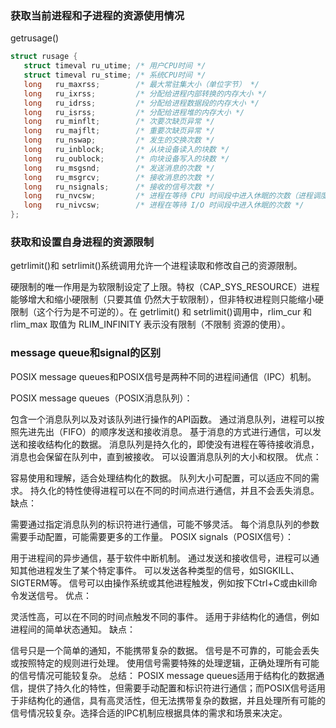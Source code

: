 ### 获取当前进程和子进程的资源使用情况
getrusage()
```C++
struct rusage {
   struct timeval ru_utime; /* 用户CPU时间 */
   struct timeval ru_stime; /* 系统CPU时间 */
   long   ru_maxrss;        /* 最大常驻集大小（单位字节） */
   long   ru_ixrss;         /* 分配给进程内部转换的内存大小 */
   long   ru_idrss;         /* 分配给进程数据段的内存大小 */
   long   ru_isrss;         /* 分配给进程堆的内存大小 */
   long   ru_minflt;        /* 次要次缺页异常 */
   long   ru_majflt;        /* 重要次缺页异常 */
   long   ru_nswap;         /* 发生的交换次数 */
   long   ru_inblock;       /* 从块设备读入的块数 */
   long   ru_oublock;       /* 向块设备写入的块数 */
   long   ru_msgsnd;        /* 发送消息的次数 */
   long   ru_msgrcv;        /* 接收消息的次数 */
   long   ru_nsignals;      /* 接收的信号次数 */
   long   ru_nvcsw;         /* 进程在等待 CPU 时间段中进入休眠的次数（进程调度） */
   long   ru_nivcsw;        /* 进程在等待 I/O 时间段中进入休眠的次数 */
};
```

### 获取和设置自身进程的资源限制
getrlimit()和 setrlimit()系统调用允许一个进程读取和修改自己的资源限制。

硬限制的唯一作用是为软限制设定了上限。特权（CAP_SYS_RESOURCE）进程能够增大和缩小硬限制（只要其值
仍然大于软限制），但非特权进程则只能缩小硬限制（这个行为是不可逆的）。在 getrlimit()
和 setrlimit()调用中，rlim_cur 和 rlim_max 取值为 RLIM_INFINITY 表示没有限制（不限制
资源的使用）。

### message queue和signal的区别
POSIX message queues和POSIX信号是两种不同的进程间通信（IPC）机制。

POSIX message queues（POSIX消息队列）：

包含一个消息队列以及对该队列进行操作的API函数。
通过消息队列，进程可以按照先进先出（FIFO）的顺序发送和接收消息。
基于消息的方式进行通信，可以发送和接收结构化的数据。
消息队列是持久化的，即使没有进程在等待接收消息，消息也会保留在队列中，直到被接收。
可以设置消息队列的大小和权限。
优点：

容易使用和理解，适合处理结构化的数据。
队列大小可配置，可以适应不同的需求。
持久化的特性使得进程可以在不同的时间点进行通信，并且不会丢失消息。
缺点：

需要通过指定消息队列的标识符进行通信，可能不够灵活。
每个消息队列的参数需要手动配置，可能需要更多的工作量。
POSIX signals（POSIX信号）：

用于进程间的异步通信，基于软件中断机制。
通过发送和接收信号，进程可以通知其他进程发生了某个特定事件。
可以发送各种类型的信号，如SIGKILL、SIGTERM等。
信号可以由操作系统或其他进程触发，例如按下Ctrl+C或由kill命令发送信号。
优点：

灵活性高，可以在不同的时间点触发不同的事件。
适用于非结构化的通信，例如进程间的简单状态通知。
缺点：

信号只是一个简单的通知，不能携带复杂的数据。
信号是不可靠的，可能会丢失或按照特定的规则进行处理。
使用信号需要特殊的处理逻辑，正确处理所有可能的信号情况可能较复杂。
总结： POSIX message queues适用于结构化的数据通信，提供了持久化的特性，但需要手动配置和标识符进行通信；而POSIX信号适用于非结构化的通信，具有高灵活性，但无法携带复杂的数据，并且处理所有可能的信号情况较复杂。选择合适的IPC机制应根据具体的需求和场景来决定。